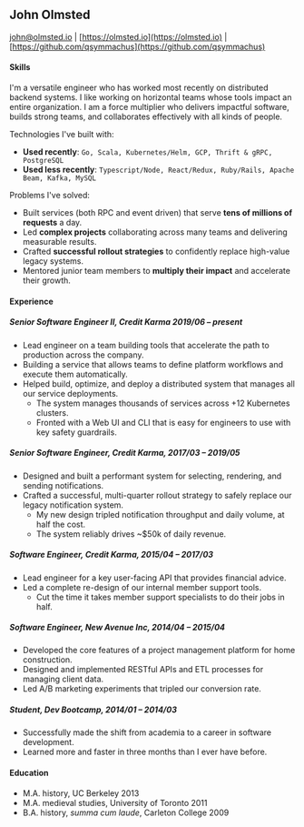 John Olmsted
------------

john@olmsted.io | [https://olmsted.io](https://olmsted.io) | [https://github.com/qsymmachus](https://github.com/qsymmachus)

#### Skills

I'm a versatile engineer who has worked most recently on distributed backend systems. I like working on horizontal teams whose tools impact an entire organization. I am a force multiplier who delivers impactful software, builds strong teams, and collaborates effectively with all kinds of people.

Technologies I've built with:

* __Used recently__: `Go, Scala, Kubernetes/Helm, GCP, Thrift & gRPC, PostgreSQL`
* __Used less recently__: `Typescript/Node, React/Redux, Ruby/Rails, Apache Beam, Kafka, MySQL`

Problems I've solved:

* Built services (both RPC and event driven) that serve __tens of millions of requests__ a day.
* Led __complex projects__ collaborating across many teams and delivering measurable results. 
* Crafted __successful rollout strategies__ to confidently replace high-value legacy systems.
* Mentored junior team members to __multiply their impact__ and accelerate their growth.

#### Experience

##### Senior Software Engineer II, Credit Karma 2019/06 – present
* Lead engineer on a team building tools that accelerate the path to production across the company.
* Building a service that allows teams to define platform workflows and execute them automatically.
* Helped build, optimize, and deploy a distributed system that manages all our service deployments.
  * The system manages thousands of services across +12 Kubernetes clusters.
  * Fronted with a Web UI and CLI that is easy for engineers to use with key safety guardrails.

##### Senior Software Engineer, Credit Karma, 2017/03 – 2019/05
* Designed and built a performant system for selecting, rendering, and sending notifications.
* Crafted a successful, multi-quarter rollout strategy to safely replace our legacy notification system.
  * My new design tripled notification throughput and daily volume, at half the cost.
  * The system reliably drives ~$50k of daily revenue.

##### Software Engineer, Credit Karma, 2015/04 – 2017/03
* Lead engineer for a key user-facing API that provides financial advice.
* Led a complete re-design of our internal member support tools.
  * Cut the time it takes member support specialists to do their jobs in half.

##### Software Engineer, New Avenue Inc, 2014/04 – 2015/04
* Developed the core features of a project management platform for home construction.
* Designed and implemented RESTful APIs and ETL processes for managing client data.
* Led A/B marketing experiments that tripled our conversion rate.

##### Student, Dev Bootcamp, 2014/01 – 2014/03
* Successfully made the shift from academia to a career in software development.
* Learned more and faster in three months than I ever have before.

#### Education

* M.A. history, UC Berkeley 2013
* M.A. medieval studies, University of Toronto 2011
* B.A. history, _summa cum laude_, Carleton College 2009
